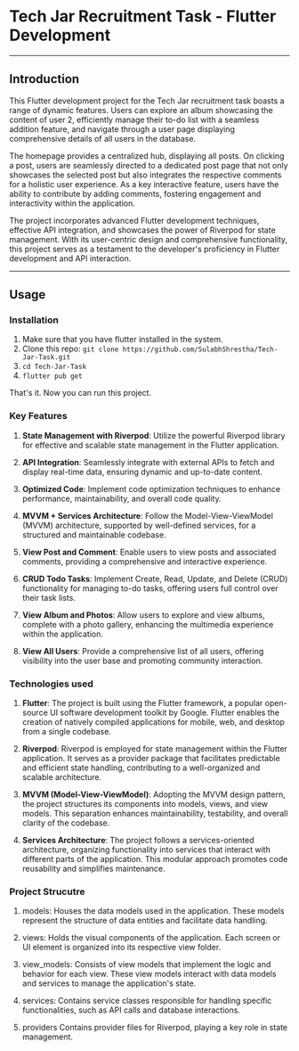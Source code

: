 # Tech Jar Recruitment Task - Flutter Development

___

## Introduction

This Flutter development project for the Tech Jar recruitment task boasts a range of dynamic features. Users can explore an album showcasing the content of user 2, efficiently manage their to-do list with a seamless addition feature, and navigate through a user page displaying comprehensive details of all users in the database.

The homepage provides a centralized hub, displaying all posts. On clicking a post, users are seamlessly directed to a dedicated post page that not only showcases the selected post but also integrates the respective comments for a holistic user experience. As a key interactive feature, users have the ability to contribute by adding comments, fostering engagement and interactivity within the application.

The project incorporates advanced Flutter development techniques, effective API integration, and showcases the power of Riverpod for state management. With its user-centric design and comprehensive functionality, this project serves as a testament to the developer's proficiency in Flutter development and API interaction.

___

## Usage

### Installation

1. Make sure that you have flutter installed in the system.
2. Clone this repo: `git clone https://github.com/SulabhShrestha/Tech-Jar-Task.git`
3. `cd Tech-Jar-Task`
4. `flutter pub get`

That's it. Now you can run this project.

### Key Features

1. **State Management with Riverpod**:
Utilize the powerful Riverpod library for effective and scalable state management in the Flutter application.

2. **API Integration**:
Seamlessly integrate with external APIs to fetch and display real-time data, ensuring dynamic and up-to-date content.

3. **Optimized Code**:
Implement code optimization techniques to enhance performance, maintainability, and overall code quality.

4. **MVVM + Services Architecture**:
Follow the Model-View-ViewModel (MVVM) architecture, supported by well-defined services, for a structured and maintainable codebase.

5. **View Post and Comment**:
Enable users to view posts and associated comments, providing a comprehensive and interactive experience.

6. **CRUD Todo Tasks**:
Implement Create, Read, Update, and Delete (CRUD) functionality for managing to-do tasks, offering users full control over their task lists.

7. **View Album and Photos**:
Allow users to explore and view albums, complete with a photo gallery, enhancing the multimedia experience within the application.

8. **View All Users**:
Provide a comprehensive list of all users, offering visibility into the user base and promoting community interaction.

### Technologies used

1. **Flutter**:
The project is built using the Flutter framework, a popular open-source UI software development toolkit by Google. Flutter enables the creation of natively compiled applications for mobile, web, and desktop from a single codebase.

2. **Riverpod**:
Riverpod is employed for state management within the Flutter application. It serves as a provider package that facilitates predictable and efficient state handling, contributing to a well-organized and scalable architecture.

3. **MVVM (Model-View-ViewModel)**:
Adopting the MVVM design pattern, the project structures its components into models, views, and view models. This separation enhances maintainability, testability, and overall clarity of the codebase.

4. **Services Architecture**:
The project follows a services-oriented architecture, organizing functionality into services that interact with different parts of the application. This modular approach promotes code reusability and simplifies maintenance.

### Project Strucutre

1. models:
Houses the data models used in the application. These models represent the structure of data entities and facilitate data handling.

2. views:
Holds the visual components of the application. Each screen or UI element is organized into its respective view folder.

3. view_models:
Consists of view models that implement the logic and behavior for each view. These view models interact with data models and services to manage the application's state.

4. services:
Contains service classes responsible for handling specific functionalities, such as API calls and database interactions.

5. providers
Contains provider files for Riverpod, playing a key role in state management.

